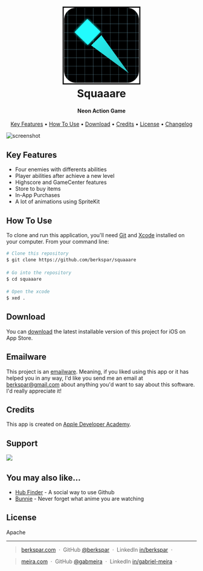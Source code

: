 <h1 align="center">
  <br>
  <a href="https://github.com/BerkSpar/squaaare"><img src="/logo.png" alt="Squaaare" style="border: 3px solid black;" width="200"></a>
  <br>
  Squaaare
  <br>
</h1>

<h4 align="center">Neon Action Game</h4>

<p align="center">
  <a href="#key-features">Key Features</a> •
  <a href="#how-to-use">How To Use</a> •
  <a href="#download">Download</a> •
  <a href="#credits">Credits</a> •
  <a href="#license">License</a> •
  <a href="CHANGELOG.md">Changelog</a>
</p>

![screenshot](/banner.png)

## Key Features

* Four enemies with differents abilities
* Player abilities after achieve a new level
* Highscore and GameCenter features
* Store to buy items
* In-App Purchases
* A lot of animations using SpriteKit

## How To Use

To clone and run this application, you'll need [Git](https://git-scm.com) and [Xcode](https://developer.apple.com/xcode/) installed on your computer. From your command line:

```bash
# Clone this repository
$ git clone https://github.com/berkspar/squaaare

# Go into the repository
$ cd squaaare

# Open the xcode
$ xed .
```

## Download

You can [download](https://apps.apple.com/br/app/squaaare/id6479618727) the latest installable version of this project for iOS on App Store.

## Emailware

This project is an [emailware](https://en.wiktionary.org/wiki/emailware). Meaning, if you liked using this app or it has helped you in any way, I'd like you send me an email at <berkspar@gmail.com> about anything you'd want to say about this software. I'd really appreciate it!

## Credits

This app is created on [Apple Developer Academy](https://developeracademy.pucpr.br).

## Support

<a href="https://www.buymeacoffee.com/berkspar"><img src="https://img.buymeacoffee.com/button-api/?text=Buy me a coffee&emoji=☕&slug=berkspar&button_colour=5F7FFF&font_colour=ffffff&font_family=Poppins&outline_colour=000000&coffee_colour=FFDD00" /></a>

## You may also like...

- [Hub Finder](https://github.com/BerkSpar/hub_finder) - A social way to use Github
- [Bunnie](https://github.com/BerkSpar/bunnie) - Never forget what anime you are watching

## License

Apache

---

> [berkspar.com](https://www.berkspar.com) &nbsp;&middot;&nbsp;
> GitHub [@berkspar](https://github.com/berkspar) &nbsp;&middot;&nbsp;
> LinkedIn [in/berkspar](https://www.linkedin.com/in/berkspar) &nbsp;&middot;&nbsp;

> [meira.com](https://www.meira.com) &nbsp;&middot;&nbsp;
> GitHub [@gabmeira](https://github.com/gabmeira) &nbsp;&middot;&nbsp;
> LinkedIn [in/gabriel-meira](https://www.linkedin.com/in/gabriel-meira/) &nbsp;&middot;&nbsp;
